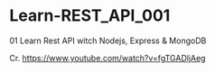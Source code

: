 # Learn-REST_API_001
01 Learn Rest API witch Nodejs, Express &amp; MongoDB

Cr. https://www.youtube.com/watch?v=fgTGADljAeg
